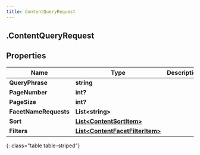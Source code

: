 ```yaml
---
title: ContentQueryRequest
---
```

## .ContentQueryRequest

## Properties

|Name | Type | Description | Notes|
|------------ | ------------- | ------------- | -------------|
| **QueryPhrase** | **string** |  | [optional] |
| **PageNumber** | **int?** |  | [optional] |
| **PageSize** | **int?** |  | [optional] |
| **FacetNameRequests** | **List&lt;string&gt;** |  | [optional] |
| **Sort** | [**List&lt;ContentSortItem&gt;**](ContentSortItem.html) |  | [optional] |
| **Filters** | [**List&lt;ContentFacetFilterItem&gt;**](ContentFacetFilterItem.html) |  | [optional] |
{: class="table table-striped"}


